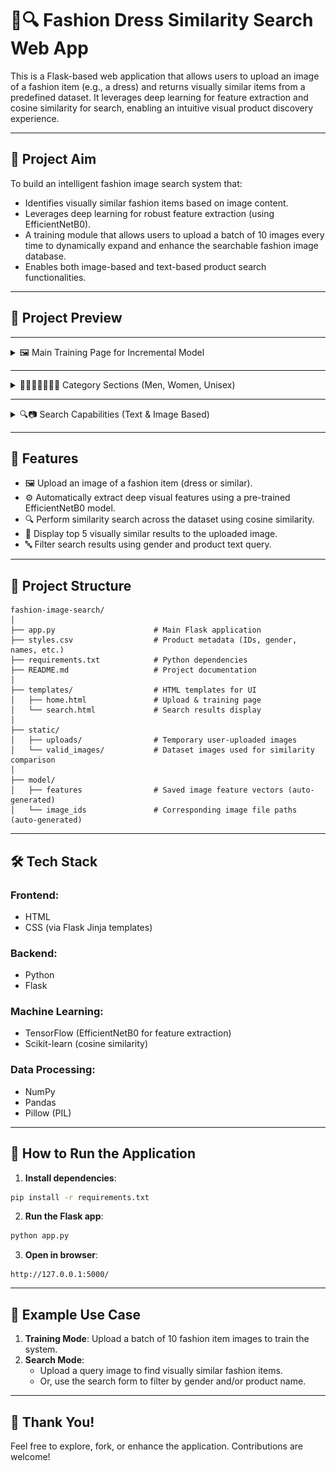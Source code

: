 # 👗🔍 Fashion Dress Similarity Search Web App

This is a Flask-based web application that allows users to upload an image of a fashion item (e.g., a dress) and returns visually similar items from a predefined dataset. It leverages deep learning for feature extraction and cosine similarity for search, enabling an intuitive visual product discovery experience.

---

## 🎯 Project Aim

To build an intelligent fashion image search system that:
- Identifies visually similar fashion items based on image content.
- Leverages deep learning for robust feature extraction (using EfficientNetB0).
- A training module that allows users to upload a batch of 10 images every time to dynamically expand and enhance the searchable fashion image database.
- Enables both image-based and text-based product search functionalities.

---
## 🌟 Project Preview

---

<details>
<summary>🖼️ Main Training Page for Incremental Model</summary>

- This screen shows how users can upload 10 images at a time to train the model incrementally (to handle memory efficiently).

| **Train Model Page** |
|:---------------------:|
| ![Train Model Page](images/home_screen.jpeg) |

</details>

---

<details>
<summary>🧍‍♂️🧍‍♀️🧑‍🤝‍🧑 Category Sections (Men, Women, Unisex)</summary>

- These three screens demonstrate product filtering by category: Men, Women, and Unisex. Each button loads the relevant section.

| **Men's Section** | **Women's Section** | **Unisex Section** |
|:------------------:|:--------------------:|:-------------------:|
| ![Men's Section](images/men_screen.jpeg) | ![Women's Section](images/women_screen.jpeg) | ![Unisex Section](images/unisex_screen.jpeg) |

</details>

---

<details>
<summary>🔍📷 Search Capabilities (Text & Image Based)</summary>

- These screens show the app's search features:  
  1️⃣ Text-based search to retrieve matching products.  
  2️⃣ Image-based search to find top-5 visually similar items.

| **Text-Based Search** | **Image-Based Search** |
|:----------------------:|:-----------------------:|
| ![Text Search](images/text_search_screen.jpeg) | ![Image Search](images/image_search_screen.jpeg) |

</details>


---

## 🚀 Features

- 🖼 Upload an image of a fashion item (dress or similar).
- ⚙️ Automatically extract deep visual features using a pre-trained EfficientNetB0 model.
- 🔍 Perform similarity search across the dataset using cosine similarity.
- 🎯 Display top 5 visually similar results to the uploaded image.
- 🔤 Filter search results using gender and product text query.

---

## 📁 Project Structure

```
fashion-image-search/
│
├── app.py                      # Main Flask application
├── styles.csv                  # Product metadata (IDs, gender, names, etc.)
├── requirements.txt            # Python dependencies
├── README.md                   # Project documentation
│
├── templates/                  # HTML templates for UI
│   ├── home.html               # Upload & training page
│   └── search.html             # Search results display
│
├── static/
│   ├── uploads/                # Temporary user-uploaded images
│   └── valid_images/           # Dataset images used for similarity comparison
│
├── model/
│   ├── features                # Saved image feature vectors (auto-generated)
│   └── image_ids               # Corresponding image file paths (auto-generated)
```

---

## 🛠️ Tech Stack

### **Frontend:**
- HTML
- CSS (via Flask Jinja templates)

### **Backend:**
- Python
- Flask

### **Machine Learning:**
- TensorFlow (EfficientNetB0 for feature extraction)
- Scikit-learn (cosine similarity)

### **Data Processing:**
- NumPy
- Pandas
- Pillow (PIL)

---

## 🚀 How to Run the Application

1. **Install dependencies**:
```bash
pip install -r requirements.txt
```

2. **Run the Flask app**:
```bash
python app.py
```

3. **Open in browser**:
```
http://127.0.0.1:5000/
```

---

## 📸 Example Use Case

1. **Training Mode**: Upload a batch of 10 fashion item images to train the system.
2. **Search Mode**:
   - Upload a query image to find visually similar fashion items.
   - Or, use the search form to filter by gender and/or product name.

---

## 🎉 **Thank You!**

Feel free to explore, fork, or enhance the application. Contributions are welcome!
